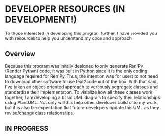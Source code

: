 # DEVELOPER RESOURCES (IN DEVELOPMENT!)

To those interested in developing this program further, I have provided you with resources to help you understand my code and approach.

## Overview

Because this program was initally designed to only generate Ren'Py (Render Python) code, it was built in Python since it is the only coding language required for Ren'Py. Thus, the intention was for users to not need to download other software to use text2code out of the box. With that said, I've taken an object-oriented approach to verbously segregate classes and standardize their implementation. To visialize how all these classes work together, I am developing a basic UML diagram to specify their relationships using PlantUML. Not only will this help other developer build onto my work, but it is also the expectation that future developers update this UML as they revise/change class relationships.

## IN PROGRESS
